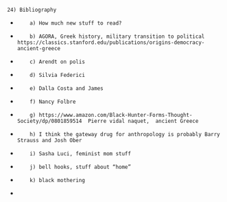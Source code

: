     24) Bibliography
*         a) How much new stuff to read?
*         b) AGORA, Greek history, military transition to political https://classics.stanford.edu/publications/origins-democracy-ancient-greece
*         c) Arendt on polis
*         d) Silvia Federici
*         e) Dalla Costa and James
*         f) Nancy Folbre
*         g) https://www.amazon.com/Black-Hunter-Forms-Thought-Society/dp/0801859514  Pierre vidal naquet,  ancient Greece
*         h) I think the gateway drug for anthropology is probably Barry Strauss and Josh Ober
*         i) Sasha Luci, feminist mom stuff
*         j) bell hooks, stuff about “home”
*         k) black mothering
* 